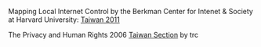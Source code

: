 


Mapping Local Internet Control by the Berkman Center for Intenet & Society at Harvard University: [Taiwan 2011](http://cyber.harvard.edu/netmaps/geo_map_home.php?cc=TW)

The Privacy and Human Rights 2006 [Taiwan Section](https://www.amazon.com/gp/product/B01LW3QM31/ref=as_li_tl?ie=UTF8&tag=epicorg-20&camp=1789&creative=9325&linkCode=as2&creativeASIN=B01LW3QM31&linkId=cb701c2c7f5f57320ae7db3ee92aa2bc) by trc

